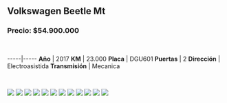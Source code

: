 ## Volkswagen Beetle Mt

### Precio: $54.900.000

<p>&nbsp;</p>

-----|-----
**Año** | 2017
**KM** | 23.000
**Placa** | DGU601
**Puertas** | 2
**Dirección** | Electroasistida
**Transmisión** | Mecanica


<p>&nbsp;</p>

<img src="images/Volkswagen Beetle Mt - 0.02.jpg?raw=true"/>
<img src="images/Volkswagen Beetle Mt - 0.0464.jpg?raw=true"/>
<img src="images/Volkswagen Beetle Mt - 0.2058.jpg?raw=true"/>
<img src="images/Volkswagen Beetle Mt - 0.2264.jpg?raw=true"/>
<img src="images/Volkswagen Beetle Mt - 0.2731.jpg?raw=true"/>
<img src="images/Volkswagen Beetle Mt - 0.2816.jpg?raw=true"/>
<img src="images/Volkswagen Beetle Mt - 0.3622.jpg?raw=true"/>
<img src="images/Volkswagen Beetle Mt - 0.4892.jpg?raw=true"/>
<img src="images/Volkswagen Beetle Mt - 0.8749.jpg?raw=true"/>
<img src="images/Volkswagen Beetle Mt - 0.9265.jpg?raw=true"/>
<img src="images/Volkswagen Beetle Mt - 0.9355.jpg?raw=true"/>
<img src="images/Volkswagen Beetle Mt - 0.9923.jpg?raw=true"/>

